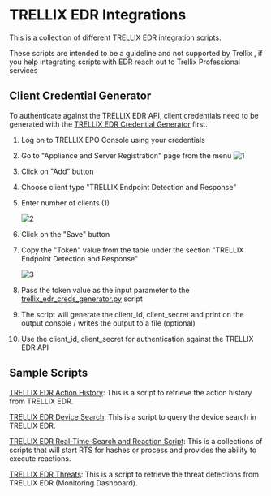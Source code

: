 # TRELLIX EDR Integrations

This is a collection of different TRELLIX EDR integration scripts. 

These scripts are intended to be a guideline and not supported by Trellix , if you help integrating scripts with EDR reach out to Trellix Professional services


## Client Credential Generator

To authenticate against the TRELLIX EDR API, client credentials need to be generated with the [TRELLIX EDR Credential Generator](trellix_edr_creds_generator.py) first.

1. Log on to TRELLIX EPO Console using your credentials
2. Go to "Appliance and Server Registration" page from the menu
   ![1](https://github.trellix.com/storage/user/3896/files/ba51cdf8-b73d-4ca3-99b0-95d15e8affb7)
3. Click on "Add" button
4. Choose client type "TRELLIX Endpoint Detection and Response"
5. Enter number of clients (1)


   ![2](https://github.trellix.com/storage/user/3896/files/9695f58c-8729-48ed-aef0-dee2d4c43387)

6. Click on the "Save" button
7. Copy the "Token" value from the table under the section "TRELLIX Endpoint Detection and Response"

   ![3](https://github.trellix.com/storage/user/3896/files/36c5b6c2-231f-49a8-a8db-b88a5c97e0f2)

8. Pass the token value as the input parameter to the [trellix_edr_creds_generator.py](trellix_edr_creds_generator.py) script
9. The script will generate the client_id, client_secret and print on the output console / writes the output to a file (optional)
10. Use the client_id, client_secret for authentication against the TRELLIX EDR API

## Sample Scripts 

[TRELLIX EDR Action History](action-history):
This is a script to retrieve the action history from TRELLIX EDR.

<!-- [TRELLIX EDR Activity Feeds Script](activity-feeds): 
This is a script to consume activity feeds from TRELLIX EDR.
The script contains various modules to ingest trace data into e.g. ServiceNow, TheHive, Syslog or Email. -->

[TRELLIX EDR Device Search](device-search):
This is a script to query the device search in TRELLIX EDR.

[TRELLIX EDR Real-Time-Search and Reaction Script](real-time-search-reaction): 
This is a collections of scripts that will start RTS for hashes or process and provides the ability to execute reactions.

[TRELLIX EDR Threats](threats-monitoring):
This is a script to retrieve the threat detections from TRELLIX EDR (Monitoring Dashboard).
